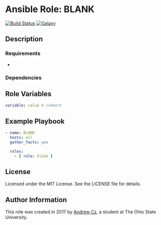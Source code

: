 # Ansible Role: BLANK

[![Build Status](http://img.shields.io/travis/Stouts/Stouts.mongodb.svg?style=flat-square)](https://travis-ci.org/Stouts/Stouts.mongodb)
[![Galaxy](http://img.shields.io/badge/galaxy-Stouts.mongodb-blue.svg?style=flat-square)](https://galaxy.ansible.com/list#/roles/982)

## Description

### Requirements

*

### Dependencies

## Role Variables

```yaml
variable: value # comment
```



## Example Playbook

```yaml
- name: BLANK
  hosts: all
  gather_facts: yes

  roles:
    - { role: blank }
```

## License

Licensed under the MIT License. See the LICENSE file for details.

## Author Information

This role was created in 2017 by [Andrew Cz](andrewcz.com), a student at The Ohio State University.
